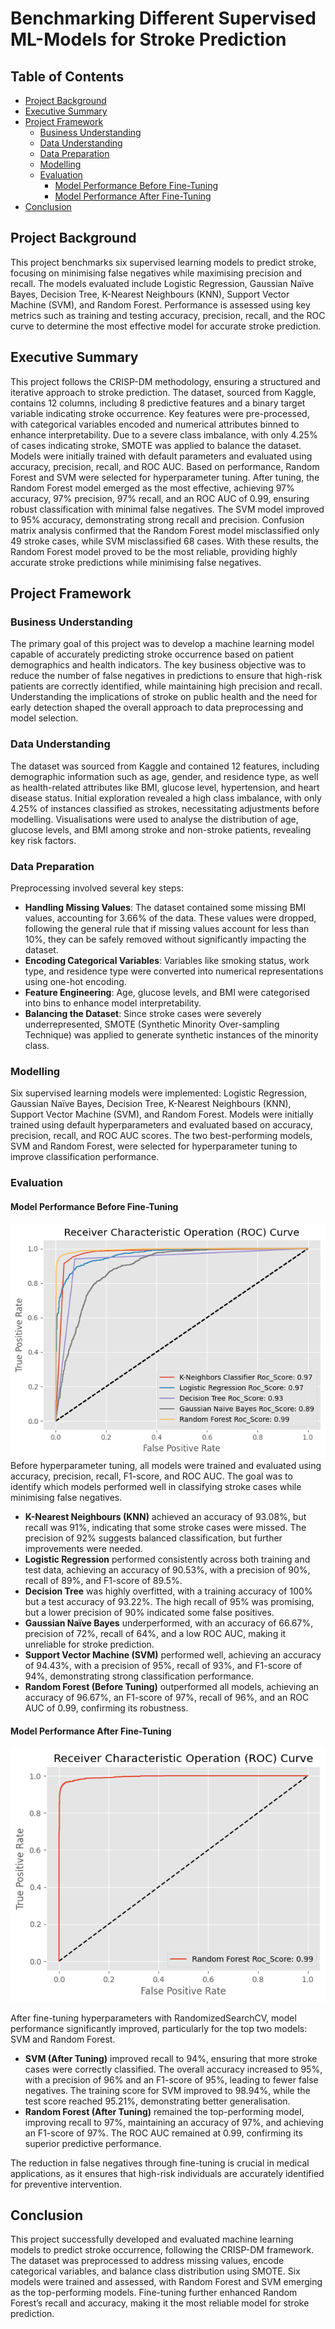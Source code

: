 # Benchmarking Different Supervised ML-Models for Stroke Prediction

## Table of Contents

- [Project Background](#project-background)
- [Executive Summary](#executive-summary)
- [Project Framework](#project-framework)
  - [Business Understanding](#business-understanding)
  - [Data Understanding](#data-understanding)
  - [Data Preparation](#data-preparation)
  - [Modelling](#modelling)
  - [Evaluation](#evaluation)
    - [Model Performance Before Fine-Tuning](#model-performance-before-fine-tuning)
    - [Model Performance After Fine-Tuning](#model-performance-after-fine-tuning)
- [Conclusion](#conclusion)

## Project Background

This project benchmarks six supervised learning models to predict stroke, focusing on minimising false negatives while maximising precision and recall. The models evaluated include Logistic Regression, Gaussian Naïve Bayes, Decision Tree, K-Nearest Neighbours (KNN), Support Vector Machine (SVM), and Random Forest. Performance is assessed using key metrics such as training and testing accuracy, precision, recall, and the ROC curve to determine the most effective model for accurate stroke prediction.

## Executive Summary

This project follows the CRISP-DM methodology, ensuring a structured and iterative approach to stroke prediction. The dataset, sourced from Kaggle, contains 12 columns, including 8 predictive features and a binary target variable indicating stroke occurrence. Key features were pre-processed, with categorical variables encoded and numerical attributes binned to enhance interpretability. Due to a severe class imbalance, with only 4.25% of cases indicating stroke, SMOTE was applied to balance the dataset. Models were initially trained with default parameters and evaluated using accuracy, precision, recall, and ROC AUC. Based on performance, Random Forest and SVM were selected for hyperparameter tuning. After tuning, the Random Forest model emerged as the most effective, achieving 97% accuracy, 97% precision, 97% recall, and an ROC AUC of 0.99, ensuring robust classification with minimal false negatives. The SVM model improved to 95% accuracy, demonstrating strong recall and precision. Confusion matrix analysis confirmed that the Random Forest model misclassified only 49 stroke cases, while SVM misclassified 68 cases. With these results, the Random Forest model proved to be the most reliable, providing highly accurate stroke predictions while minimising false negatives.

## Project Framework

### Business Understanding

The primary goal of this project was to develop a machine learning model capable of accurately predicting stroke occurrence based on patient demographics and health indicators. The key business objective was to reduce the number of false negatives in predictions to ensure that high-risk patients are correctly identified, while maintaining high precision and recall. Understanding the implications of stroke on public health and the need for early detection shaped the overall approach to data preprocessing and model selection.

### Data Understanding

The dataset was sourced from Kaggle and contained 12 features, including demographic information such as age, gender, and residence type, as well as health-related attributes like BMI, glucose level, hypertension, and heart disease status. Initial exploration revealed a high class imbalance, with only 4.25% of instances classified as strokes, necessitating adjustments before modelling. Visualisations were used to analyse the distribution of age, glucose levels, and BMI among stroke and non-stroke patients, revealing key risk factors.

### Data Preparation

Preprocessing involved several key steps:

- **Handling Missing Values**: The dataset contained some missing BMI values, accounting for 3.66% of the data. These values were dropped, following the general rule that if missing values account for less than 10%, they can be safely removed without significantly impacting the dataset.
- **Encoding Categorical Variables**: Variables like smoking status, work type, and residence type were converted into numerical representations using one-hot encoding.
- **Feature Engineering**: Age, glucose levels, and BMI were categorised into bins to enhance model interpretability.
- **Balancing the Dataset**: Since stroke cases were severely underrepresented, SMOTE (Synthetic Minority Over-sampling Technique) was applied to generate synthetic instances of the minority class.

### Modelling

Six supervised learning models were implemented: Logistic Regression, Gaussian Naïve Bayes, Decision Tree, K-Nearest Neighbours (KNN), Support Vector Machine (SVM), and Random Forest. Models were initially trained using default hyperparameters and evaluated based on accuracy, precision, recall, and ROC AUC scores. The two best-performing models, SVM and Random Forest, were selected for hyperparameter tuning to improve classification performance.

### Evaluation

#### Model Performance Before Fine-Tuning
![ROC Curve - All Models](https://github.com/DipunMohapatra/Benchmarking-Different-Supervised-ML-Models-for-Stroke-Prediction/blob/5c01bd2203d5d219b4743ca332d8fe3f98abfac7/Visualisations/ROC%20Curve%20(All%20Models).png)
Before hyperparameter tuning, all models were trained and evaluated using accuracy, precision, recall, F1-score, and ROC AUC. The goal was to identify which models performed well in classifying stroke cases while minimising false negatives.

- **K-Nearest Neighbours (KNN)** achieved an accuracy of 93.08%, but recall was 91%, indicating that some stroke cases were missed. The precision of 92% suggests balanced classification, but further improvements were needed.
- **Logistic Regression** performed consistently across both training and test data, achieving an accuracy of 90.53%, with a precision of 90%, recall of 89%, and F1-score of 89.5%.
- **Decision Tree** was highly overfitted, with a training accuracy of 100% but a test accuracy of 93.22%. The high recall of 95% was promising, but a lower precision of 90% indicated some false positives.
- **Gaussian Naïve Bayes** underperformed, with an accuracy of 66.67%, precision of 72%, recall of 64%, and a low ROC AUC, making it unreliable for stroke prediction.
- **Support Vector Machine (SVM)** performed well, achieving an accuracy of 94.43%, with a precision of 95%, recall of 93%, and F1-score of 94%, demonstrating strong classification performance.
- **Random Forest (Before Tuning)** outperformed all models, achieving an accuracy of 96.67%, an F1-score of 97%, recall of 96%, and an ROC AUC of 0.99, confirming its robustness.

#### Model Performance After Fine-Tuning
![ROC Curve - RF After Fine-Tuning](https://github.com/DipunMohapatra/Benchmarking-Different-Supervised-ML-Models-for-Stroke-Prediction/blob/5c01bd2203d5d219b4743ca332d8fe3f98abfac7/Visualisations/ROC%20(RF%20After%20Fine%20Tuning).png)

After fine-tuning hyperparameters with RandomizedSearchCV, model performance significantly improved, particularly for the top two models: SVM and Random Forest.

- **SVM (After Tuning)** improved recall to 94%, ensuring that more stroke cases were correctly classified. The overall accuracy increased to 95%, with a precision of 96% and an F1-score of 95%, leading to fewer false negatives. The training score for SVM improved to 98.94%, while the test score reached 95.21%, demonstrating better generalisation.
- **Random Forest (After Tuning)** remained the top-performing model, improving recall to 97%, maintaining an accuracy of 97%, and achieving an F1-score of 97%. The ROC AUC remained at 0.99, confirming its superior predictive performance.

The reduction in false negatives through fine-tuning is crucial in medical applications, as it ensures that high-risk individuals are accurately identified for preventive intervention.

## Conclusion

This project successfully developed and evaluated machine learning models to predict stroke occurrence, following the CRISP-DM framework. The dataset was preprocessed to address missing values, encode categorical variables, and balance class distribution using SMOTE. Six models were trained and assessed, with Random Forest and SVM emerging as the top-performing models. Fine-tuning further enhanced Random Forest’s recall and accuracy, making it the most reliable model for stroke prediction.
